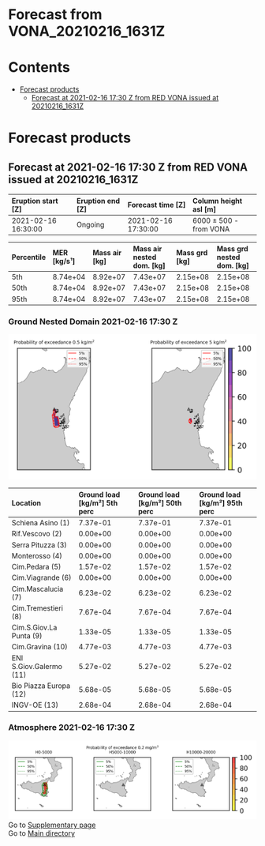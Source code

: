 
Forecast from VONA_20210216_1631Z
=================================

Contents
========

* [Forecast products](#forecast-products)
	* [Forecast at 2021-02-16 17:30 Z from RED VONA issued at 20210216_1631Z](#forecast-at-2021-02-16-1730-z-from-red-vona-issued-at-20210216_1631z)

# Forecast products

## Forecast at 2021-02-16 17:30 Z from RED VONA issued at 20210216_1631Z
  

|Eruption start [Z]|Eruption end [Z]|Forecast time [Z]|Column height asl [m]|
| :--- | :--- | :--- | :--- |
|2021-02-16 16:30:00|Ongoing|2021-02-16 17:30:00|6000 ± 500 - from VONA|
  
  

|Percentile|MER [kg/s¹]|Mass air [kg]|Mass air nested dom. [kg]|Mass grd [kg]|Mass grd nested dom. [kg]|
| :--- | :--- | :--- | :--- | :--- | :--- |
|5th|8.74e+04|8.92e+07|7.43e+07|2.15e+08|2.15e+08|
|50th|8.74e+04|8.92e+07|7.43e+07|2.15e+08|2.15e+08|
|95th|8.74e+04|8.92e+07|7.43e+07|2.15e+08|2.15e+08|
  

### Ground Nested Domain 2021-02-16 17:30 Z
  
![](./figures/probability_grd_2021_02_16_1730_grid_1_1.png)  
  
  
  
  
  
  
  
  
  
  
  
  

|Location|Ground load [kg/m²] 5th perc|Ground load [kg/m²] 50th perc|Ground load [kg/m²] 95th perc|
| :--- | :--- | :--- | :--- |
|Schiena Asino (1)|7.37e-01|7.37e-01|7.37e-01|
|Rif.Vescovo (2)|0.00e+00|0.00e+00|0.00e+00|
|Serra Pituzza (3)|0.00e+00|0.00e+00|0.00e+00|
|Monterosso (4)|0.00e+00|0.00e+00|0.00e+00|
|Cim.Pedara (5)|1.57e-02|1.57e-02|1.57e-02|
|Cim.Viagrande (6)|0.00e+00|0.00e+00|0.00e+00|
|Cim.Mascalucia (7)|6.23e-02|6.23e-02|6.23e-02|
|Cim.Tremestieri (8)|7.67e-04|7.67e-04|7.67e-04|
|Cim.S.Giov.La Punta (9)|1.33e-05|1.33e-05|1.33e-05|
|Cim.Gravina (10)|4.77e-03|4.77e-03|4.77e-03|
|ENI S.Giov.Galermo (11)|5.27e-02|5.27e-02|5.27e-02|
|Bio Piazza Europa (12)|5.68e-05|5.68e-05|5.68e-05|
|INGV-OE (13)|2.68e-04|2.68e-04|2.68e-04|
  

### Atmosphere 2021-02-16 17:30 Z
  
![](./figures/probability_air_2021_02_16_1730_grid_2_conclev_1_1.png)  
Go to [Supplementary page](Supplementary_page.md)  
Go to [Main directory](https://github.com/federicapardini/Real_time_ash_forecast)